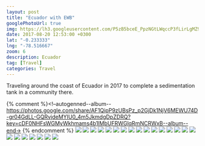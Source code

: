```yaml
---
layout: post
title: "Ecuador with EWB"
googlePhotoUrl: true
img: https://lh3.googleusercontent.com/P5zB5bceE_PpzNGtLWqccP3fLirLgMZ96Ly1CFglT98dA3HCWcaouiFnW3WghiCYPcusanzgzRu9l_eQqZR2LSHlWn2DUN43mOfwI3TtWMkyezXT6tRdz8XKIVFhs75ctWXyN-CLJQ=w2000-h1333
date: 2017-08-20 12:53:00 +0300
lat: "-0.233333"
lng: "-78.516667"
zoom: 6
description: Ecuador
tag: [Travel]
categories: Travel
---
```

Traveling around the coast of Ecuador in 2017 to complete a sedimentation tank in a community there. 

{% comment %}<!–autogenned--album--https://photos.google.com/share/AF1QipP9zUBsPz_p2GjDk1NjV6MEWU74D-gr04GdLL-GQRvjdeMYIU0_4m5JkmdgDpZDRQ?key=cDF0NHFsWGMyWkhmams4b1lMbUFRWGlqRmNCRWxB--album--end->
{% endcomment %}
<a data-fancybox="gallery" href="https://lh3.googleusercontent.com/P5zB5bceE_PpzNGtLWqccP3fLirLgMZ96Ly1CFglT98dA3HCWcaouiFnW3WghiCYPcusanzgzRu9l_eQqZR2LSHlWn2DUN43mOfwI3TtWMkyezXT6tRdz8XKIVFhs75ctWXyN-CLJQ=w2000-h1333"><img src="https://lh3.googleusercontent.com/P5zB5bceE_PpzNGtLWqccP3fLirLgMZ96Ly1CFglT98dA3HCWcaouiFnW3WghiCYPcusanzgzRu9l_eQqZR2LSHlWn2DUN43mOfwI3TtWMkyezXT6tRdz8XKIVFhs75ctWXyN-CLJQ=w200-h200"></a>
<a data-fancybox="gallery" href="https://lh3.googleusercontent.com/7msaNpwFCUpVsSbzm-93klWVtBobBwK8ySSOmAgOMsGpq4Mx3LVKmjm7IsIHkAjrTczMxsEoj1waZengWlTCgxL-DOTMyLoV9tZZ3ZeCr5RmMedeAykI4cPuzOCg-awlHSGzQGFwYw=w2000-h1333"><img src="https://lh3.googleusercontent.com/7msaNpwFCUpVsSbzm-93klWVtBobBwK8ySSOmAgOMsGpq4Mx3LVKmjm7IsIHkAjrTczMxsEoj1waZengWlTCgxL-DOTMyLoV9tZZ3ZeCr5RmMedeAykI4cPuzOCg-awlHSGzQGFwYw=w200-h200"></a>
<a data-fancybox="gallery" href="https://lh3.googleusercontent.com/L49MzZ479Lq9Z-C3gma8XoelrYZ44orrzrNZpSwunQevq8ZzF5WeYPCm73RKtd3-HtQXPtwE1dxaAt9ZC8qWkOKOw-vDQOp8ANH7kHkvZZy9QbCpk31YYnLfC0LMvSCPmpv4kX84cw=w2000-h1333"><img src="https://lh3.googleusercontent.com/L49MzZ479Lq9Z-C3gma8XoelrYZ44orrzrNZpSwunQevq8ZzF5WeYPCm73RKtd3-HtQXPtwE1dxaAt9ZC8qWkOKOw-vDQOp8ANH7kHkvZZy9QbCpk31YYnLfC0LMvSCPmpv4kX84cw=w200-h200"></a>
<a data-fancybox="gallery" href="https://lh3.googleusercontent.com/LbFoc3BYggA3iq4F2bNlP4ji8UFlNR_zuCk9sSGP7gcSTGXxxfa4yXVZuXqgGwTNu-wWprlZ-4V5txclzI4qcViWAAVCuVbehufcOGK5zFbeNTPlHfK3gIKj7oMFgFdi_p2sC9aSHg=w2000-h1333"><img src="https://lh3.googleusercontent.com/LbFoc3BYggA3iq4F2bNlP4ji8UFlNR_zuCk9sSGP7gcSTGXxxfa4yXVZuXqgGwTNu-wWprlZ-4V5txclzI4qcViWAAVCuVbehufcOGK5zFbeNTPlHfK3gIKj7oMFgFdi_p2sC9aSHg=w200-h200"></a>
<a data-fancybox="gallery" href="https://lh3.googleusercontent.com/qLQoqSX40WLrKs19Ero1Bkns63dvAEZqFJjgtfxu5x6hVPnruMhGqRpF4GYrxo7s0ddADC9lGwQdPLxxCnYHBx1xaBLU50d2Tpuxvp1DbGw7XGKZRrnd2uqmQ6ChP--uCL2Lp30LrA=w1333-h2000"><img src="https://lh3.googleusercontent.com/qLQoqSX40WLrKs19Ero1Bkns63dvAEZqFJjgtfxu5x6hVPnruMhGqRpF4GYrxo7s0ddADC9lGwQdPLxxCnYHBx1xaBLU50d2Tpuxvp1DbGw7XGKZRrnd2uqmQ6ChP--uCL2Lp30LrA=w200-h200"></a>
<a data-fancybox="gallery" href="https://lh3.googleusercontent.com/SST_sItcCkkfgGkHQiWccT_KupRcGfPo5aq9fHRWGqFvDtkGXMs8xOgRBSalUdxsJo1iCC0mF4SJYaKYJxpeWGMEbJ8BcOmuyjNHzvY9EMKS1X4BwolqZtrd1pg4lPXKAi_6HoD2Cg=w2000-h1333"><img src="https://lh3.googleusercontent.com/SST_sItcCkkfgGkHQiWccT_KupRcGfPo5aq9fHRWGqFvDtkGXMs8xOgRBSalUdxsJo1iCC0mF4SJYaKYJxpeWGMEbJ8BcOmuyjNHzvY9EMKS1X4BwolqZtrd1pg4lPXKAi_6HoD2Cg=w200-h200"></a>
<a data-fancybox="gallery" href="https://lh3.googleusercontent.com/4LfAtvDj2KNI6mCvtacMksC7_JoZD_Ijk7XLUpI48wY-hfzNpcegY4C88nLUsdr8-ubw6ZotaUtINdf4tHLl5ar_3IzR4gGJBdqoceflGVXDjo2FPfhHXK595Ct6BQpu_qk347l5Hw=w2000-h1333"><img src="https://lh3.googleusercontent.com/4LfAtvDj2KNI6mCvtacMksC7_JoZD_Ijk7XLUpI48wY-hfzNpcegY4C88nLUsdr8-ubw6ZotaUtINdf4tHLl5ar_3IzR4gGJBdqoceflGVXDjo2FPfhHXK595Ct6BQpu_qk347l5Hw=w200-h200"></a>
<a data-fancybox="gallery" href="https://lh3.googleusercontent.com/gCPlKXV4Kl8F2vMT_AnXtypCPQB9eqUFWtPSDFaINmfvteDWF-qCvVguNMZV-tPFL92bgdULdWyUda4ImDssmoIabZNdGCeeI_F6tXXvpTcBuu8xIBa7iNe2jZyKRzWk-LpBez9X7w=w2000-h1333"><img src="https://lh3.googleusercontent.com/gCPlKXV4Kl8F2vMT_AnXtypCPQB9eqUFWtPSDFaINmfvteDWF-qCvVguNMZV-tPFL92bgdULdWyUda4ImDssmoIabZNdGCeeI_F6tXXvpTcBuu8xIBa7iNe2jZyKRzWk-LpBez9X7w=w200-h200"></a>
<a data-fancybox="gallery" href="https://lh3.googleusercontent.com/43fEQOCL8yyEROaXFfPW_rxsebIYk0MNHfCMD6W_cAJnY4PvoX03pss9XYvX3_MujXaUVFIt8jgN-I4emNTz0uge0xN7imig-1K1WGivJb5OD2NC9pH3Apxwt43HWcHio7cQArTPUQ=w2000-h1333"><img src="https://lh3.googleusercontent.com/43fEQOCL8yyEROaXFfPW_rxsebIYk0MNHfCMD6W_cAJnY4PvoX03pss9XYvX3_MujXaUVFIt8jgN-I4emNTz0uge0xN7imig-1K1WGivJb5OD2NC9pH3Apxwt43HWcHio7cQArTPUQ=w200-h200"></a>
<a data-fancybox="gallery" href="https://lh3.googleusercontent.com/xdSnu_9mqQyi3VwkFGw5QDkK47b2AYlSd0DU77cQ-Pgy0aBfzN3teW_SCXUyZj9nvEyNyH7H-1fOC0n6MxAsoH6zxdnxWfkwDQQcsTUr6FnQmPkEXxpjB2m0g7kufAZkINg89GJqmA=w2000-h1333"><img src="https://lh3.googleusercontent.com/xdSnu_9mqQyi3VwkFGw5QDkK47b2AYlSd0DU77cQ-Pgy0aBfzN3teW_SCXUyZj9nvEyNyH7H-1fOC0n6MxAsoH6zxdnxWfkwDQQcsTUr6FnQmPkEXxpjB2m0g7kufAZkINg89GJqmA=w200-h200"></a>
<a data-fancybox="gallery" href="https://lh3.googleusercontent.com/yMiq2jg7MvQY9rV4BSk9loqeMziAl4L0DWB2f-9-6VggL7zjTk8dvQHJRHH4DJs2qKqEaSxT6gtPAXf9xqOh7zBb7y8Ud8fOQwtVd3BGyCHMakjVQHKj8N2880mZLK2RTNuQmD5cRA=w3888-h2592"><img src="https://lh3.googleusercontent.com/yMiq2jg7MvQY9rV4BSk9loqeMziAl4L0DWB2f-9-6VggL7zjTk8dvQHJRHH4DJs2qKqEaSxT6gtPAXf9xqOh7zBb7y8Ud8fOQwtVd3BGyCHMakjVQHKj8N2880mZLK2RTNuQmD5cRA=w200-h200"></a>
<a data-fancybox="gallery" href="https://lh3.googleusercontent.com/YILLPnJOd37FdBBnP6MmIyODt_X5ZwO0Ia_3DJs0gb_GlPbuDnou7_mbZ1XEkxGCmqOjYKjLVqmT7GAlwclbGSDcFlc-EGNby4gj9vQx_DFSaPegjNyU2F-Lt6JoqMZU675EVEIViQ=w3888-h2592"><img src="https://lh3.googleusercontent.com/YILLPnJOd37FdBBnP6MmIyODt_X5ZwO0Ia_3DJs0gb_GlPbuDnou7_mbZ1XEkxGCmqOjYKjLVqmT7GAlwclbGSDcFlc-EGNby4gj9vQx_DFSaPegjNyU2F-Lt6JoqMZU675EVEIViQ=w200-h200"></a>
<a data-fancybox="gallery" href="https://lh3.googleusercontent.com/x4vCxqJ4fULP28b0tglkmevyIbb9dTR5I2FfsfgyD5OaE-4jlnmgmFBbtYYSrIbdSRwSFYUJEaDb_JFi_PiqwWuI8HRFm-7CLHkxjrm2A7HvaQQCnJipJApKjfJ7XyqhDdTyXnox0w=w1333-h2000"><img src="https://lh3.googleusercontent.com/x4vCxqJ4fULP28b0tglkmevyIbb9dTR5I2FfsfgyD5OaE-4jlnmgmFBbtYYSrIbdSRwSFYUJEaDb_JFi_PiqwWuI8HRFm-7CLHkxjrm2A7HvaQQCnJipJApKjfJ7XyqhDdTyXnox0w=w200-h200"></a>
<a data-fancybox="gallery" href="https://lh3.googleusercontent.com/sRIRe-iQ2IHDa6wXJVodWtr8OcQzM6vtUiOWPwbMICZUP02PwRrOv80H2ul0I1316DlVcTBtPgDMxe3EcSIsbG0lHZmaTzvGE0H7H0AecOfBgNoLXR3K4xUxToIvfbHV-TI7m6tbGg=w1333-h2000"><img src="https://lh3.googleusercontent.com/sRIRe-iQ2IHDa6wXJVodWtr8OcQzM6vtUiOWPwbMICZUP02PwRrOv80H2ul0I1316DlVcTBtPgDMxe3EcSIsbG0lHZmaTzvGE0H7H0AecOfBgNoLXR3K4xUxToIvfbHV-TI7m6tbGg=w200-h200"></a>
<a data-fancybox="gallery" href="https://lh3.googleusercontent.com/CrS8e-ZNOaRZiaBnlRwdU2V7zvsG6lQQFAx-Uv7KP6YTG6Tv0dKN7yieUjeopsp610ZH8rxBZX2NYtDzIK2G-8WiGDrF_vBNf_rcxk1d6s13OaGppDs7NyezHGUu_8kSlJ2jA7KqRg=w2000-h1333"><img src="https://lh3.googleusercontent.com/CrS8e-ZNOaRZiaBnlRwdU2V7zvsG6lQQFAx-Uv7KP6YTG6Tv0dKN7yieUjeopsp610ZH8rxBZX2NYtDzIK2G-8WiGDrF_vBNf_rcxk1d6s13OaGppDs7NyezHGUu_8kSlJ2jA7KqRg=w200-h200"></a>
<a data-fancybox="gallery" href="https://lh3.googleusercontent.com/R900Fjky-aPGTi38km9Pn-pgUk7o38y89k1eXwWpVesVIUZ-kylPWHPJI01U09PhKRjteWdsax-yB3pM-ni5wjWEKGYyE7a_Gtlw18aT6pVRIdkIl8zNWA3kczEDk6dlc4A_x5iziA=w2000-h1333"><img src="https://lh3.googleusercontent.com/R900Fjky-aPGTi38km9Pn-pgUk7o38y89k1eXwWpVesVIUZ-kylPWHPJI01U09PhKRjteWdsax-yB3pM-ni5wjWEKGYyE7a_Gtlw18aT6pVRIdkIl8zNWA3kczEDk6dlc4A_x5iziA=w200-h200"></a>
<a data-fancybox="gallery" href="https://lh3.googleusercontent.com/1LWiixhy9Ke0RnxBbIVUbHUpLEBCdroKz9_6DGERVgfv_1F3VLmKJfwrEJv3qzai5BTQzWAO1kcPeDAgJ9cYX13lPgaQgfGO8usLbvqYHH40po_AR9N3Rzbu3a3zxd8CNachqJayuA=w2000-h1333"><img src="https://lh3.googleusercontent.com/1LWiixhy9Ke0RnxBbIVUbHUpLEBCdroKz9_6DGERVgfv_1F3VLmKJfwrEJv3qzai5BTQzWAO1kcPeDAgJ9cYX13lPgaQgfGO8usLbvqYHH40po_AR9N3Rzbu3a3zxd8CNachqJayuA=w200-h200"></a>
<a data-fancybox="gallery" href="https://lh3.googleusercontent.com/DHiofqWG8h46rm56RTbaN4S3vathPNobY9oUteTNb6t065FIGCFZYmHaGrvtAaLuXXMdhrs96Ss47q8M40l3HUhibJBtqAOL9CiH7BOeFSwKAmzpg1X7pVje4Zl97MrGg0lwt4ICnQ=w2000-h1333"><img src="https://lh3.googleusercontent.com/DHiofqWG8h46rm56RTbaN4S3vathPNobY9oUteTNb6t065FIGCFZYmHaGrvtAaLuXXMdhrs96Ss47q8M40l3HUhibJBtqAOL9CiH7BOeFSwKAmzpg1X7pVje4Zl97MrGg0lwt4ICnQ=w200-h200"></a>
<a data-fancybox="gallery" href="https://lh3.googleusercontent.com/Bi97WrOhATiwgtrXV06JZ3VtwZpzGz9grVpKyKR8kvsVkOWNz-3PUDThDqyvDAYXREr6AAZNU2mYwSFpXG-2FYwL0aBSjuZiLhfJZxASINmcKy4lD6jxOYL2g3y1n0fQJFsAI5lNcA=w1333-h2000"><img src="https://lh3.googleusercontent.com/Bi97WrOhATiwgtrXV06JZ3VtwZpzGz9grVpKyKR8kvsVkOWNz-3PUDThDqyvDAYXREr6AAZNU2mYwSFpXG-2FYwL0aBSjuZiLhfJZxASINmcKy4lD6jxOYL2g3y1n0fQJFsAI5lNcA=w200-h200"></a>
<a data-fancybox="gallery" href="https://lh3.googleusercontent.com/TrNGKZJkpa7ZblMr41uQYqINuFVvygbbvOGx4S_OZhTIxAUS4QgdGP4JGWaKinNsZbpsD7IMCyU_Kk1fD79hR2n6ffDhdeX9PDVjCCUDZV3LseRLdJ6ViIQWFRh5nHxNMxgA-QGb4A=w2000-h1333"><img src="https://lh3.googleusercontent.com/TrNGKZJkpa7ZblMr41uQYqINuFVvygbbvOGx4S_OZhTIxAUS4QgdGP4JGWaKinNsZbpsD7IMCyU_Kk1fD79hR2n6ffDhdeX9PDVjCCUDZV3LseRLdJ6ViIQWFRh5nHxNMxgA-QGb4A=w200-h200"></a>
<a data-fancybox="gallery" href="https://lh3.googleusercontent.com/2L9VCnpH9xeX1wqxSdAN22MbfgJma6LZrMT63ERurYVfXFlTZZDmMk-dupmb0bdbQcQgZv4CSRD80P4d6y3o8ZAvIZ4KktLbgT4MWN6EbbqlOpyyunIJwW-8hWmfhpmQh2Aq0_HDDg=w2000-h1333"><img src="https://lh3.googleusercontent.com/2L9VCnpH9xeX1wqxSdAN22MbfgJma6LZrMT63ERurYVfXFlTZZDmMk-dupmb0bdbQcQgZv4CSRD80P4d6y3o8ZAvIZ4KktLbgT4MWN6EbbqlOpyyunIJwW-8hWmfhpmQh2Aq0_HDDg=w200-h200"></a>
<a data-fancybox="gallery" href="https://lh3.googleusercontent.com/mvOlL2LsTqyP8vGdEnidlJuY7aCiuriNTLDwF6fCRhR818xnMCZtVSH8jRIG8e6sCRN82UKNU1ZgrCRDfUS80GDcmUYCu7gQ3p4WiOv5s4aFTxCGGJOal5AvLr4z1emQnkeIFRPRRw=w2000-h1333"><img src="https://lh3.googleusercontent.com/mvOlL2LsTqyP8vGdEnidlJuY7aCiuriNTLDwF6fCRhR818xnMCZtVSH8jRIG8e6sCRN82UKNU1ZgrCRDfUS80GDcmUYCu7gQ3p4WiOv5s4aFTxCGGJOal5AvLr4z1emQnkeIFRPRRw=w200-h200"></a>
<a data-fancybox="gallery" href="https://lh3.googleusercontent.com/hivFyljnpsT5QPd8_N63kReT9ItSEU3Y1JsorgBFKrBRL92vkleTMiUMrryJgpWs7Ne6_4bJRn231AFkVVk6HfbXE6V6IUyEXf_NcpNIYhRrPMroU6SFHWBao_h83jj767mBXblpfg=w2000-h1333"><img src="https://lh3.googleusercontent.com/hivFyljnpsT5QPd8_N63kReT9ItSEU3Y1JsorgBFKrBRL92vkleTMiUMrryJgpWs7Ne6_4bJRn231AFkVVk6HfbXE6V6IUyEXf_NcpNIYhRrPMroU6SFHWBao_h83jj767mBXblpfg=w200-h200"></a>

